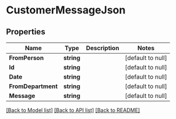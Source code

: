 # CustomerMessageJson

## Properties
Name | Type | Description | Notes
------------ | ------------- | ------------- | -------------
**FromPerson** | **string** |  | [default to null]
**Id** | **string** |  | [default to null]
**Date** | **string** |  | [default to null]
**FromDepartment** | **string** |  | [default to null]
**Message** | **string** |  | [default to null]

[[Back to Model list]](../README.md#documentation-for-models) [[Back to API list]](../README.md#documentation-for-api-endpoints) [[Back to README]](../README.md)


